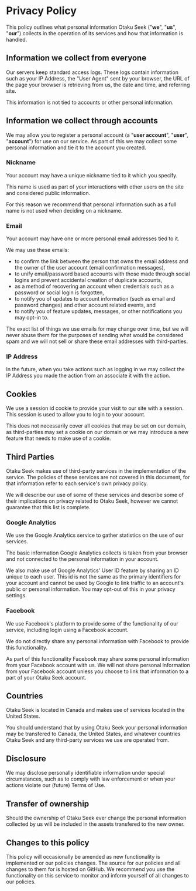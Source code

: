 Privacy Policy
==============

This policy outlines what personal information Otaku Seek ("<b>we</b>", "<b>us</b>", "<b>our</b>") collects in the operation of its services and how that information is handled.

## Information we collect from everyone

Our servers keep standard access logs. These logs contain information such as your IP Address, the "User Agent" sent by your browser, the URL of the page your browser is retrieving from us, the date and time, and referring site.

This information is not tied to accounts or other personal information.

## Information we collect through accounts

We may allow you to register a personal account (a "<b>user account</b>", "<b>user</b>", "<b>account</b>") for use on our service. As part of this we may collect some personal information and tie it to the account you created.

### Nickname

Your account may have a unique nickname tied to it which you specify.

This name is used as part of your interactions with other users on the site and considered public information.

For this reason we recommend that personal information such as a full name is not used when deciding on a nickname.

### Email

Your account may have one or more personal email addresses tied to it.

We may use these emails:

  * to confirm the link between the person that owns the email address and the owner of the user account (email confirmation messages),
  * to unify email/password based accounts with those made through social logins and prevent accidental creation of duplicate accounts,
  * as a method of recovering an account when credentials such as a password or social login is forgotten,
  * to notify you of updates to account information (such as email and password changes) and other account related events, and
  * to notify you of feature updates, messages, or other notifications you may opt-in to.

The exact list of things we use emails for may change over time, but we will never abuse them for the purposes of sending what would be considered spam and we will not sell or share these email addresses with third-parties.

### IP Address

In the future, when you take actions such as logging in we may collect the IP Address you made the action from an associate it with the action.

## Cookies

We use a session id cookie to provide your visit to our site with a session. This session is used to allow you to login to your account.

This does not necessarily cover all cookies that may be set on our domain, as third-parties may set a cookie on our domain or we may introduce a new feature that needs to make use of a cookie.

## Third Parties

Otaku Seek makes use of third-party services in the implementation of the service. The policies of these services are not covered in this document, for that information refer to each service's own privacy policy.

We will describe our use of some of these services and describe some of their implications on privacy related to Otaku Seek, however we cannot guarantee that this list is complete.

### Google Analytics

We use the Google Analytics service to gather statistics on the use of our services.

The basic information Google Analytics collects is taken from your browser and not connected to the personal information in your account.

We also make use of Google Analytics' User ID feature by sharing an ID unique to each user. This id is not the same as the primary identifiers for your account and cannot be used by Google to link traffic to an account's public or personal information. You may opt-out of this in your privacy settings.

### Facebook

We use Facebook's platform to provide some of the functionality of our service, including login using a Facebook account.

We do not directly share any personal information with Facebook to provide this functionality.

As part of this functionality Facebook may share some personal information from your Facebook account with us. We will not share personal information from your Facebook account unless you choose to link that information to a part of your Otaku Seek account.

## Countries

Otaku Seek is located in Canada and makes use of services located in the United States.

You should understand that by using Otaku Seek your personal information may be transfered to Canada, the United States, and whatever countries Otaku Seek and any third-party services we use are operated from.

## Disclosure

We may disclose personally identifiable information under special circumstances, such as to comply with law enforcement or when your actions violate our (future) Terms of Use.

## Transfer of ownership

Should the ownership of Otaku Seek ever change the personal information collected by us will be included in the assets transfered to the new owner.

## Changes to this policy

This policy will occasionally be amended as new functionality is implemented or our policies changes. The source for our policies and all changes to them for is hosted on GitHub. We recommend you use the functionality on this service to monitor and inform yourself of all changes to our policies.
